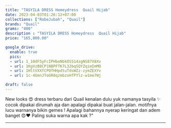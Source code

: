 ```yaml
---
title: "TASYILA DRESS Homeydress  Quail Hijab"
date: 2023-04-03T01:26:12+07:00
collections: ["RobeJubah", "Quail"]
brands: "Quail"
grams: "400"
description : "TASYILA DRESS Homeydress  Quail Hijab"
price: "165,000.00"

google_drive:
  enable: true
  pics:
  - url: 1_10dF5yFcIPHboNbkOSS14zgNS87X8Xv
  - url: 1KgVzB8CP1NBPFTK7L32bqSQYZqimImMO
  - url: 1HltVXXfCPOfHHpdtuTdsWZz-zymZEXYv
  - url: 1c-4GmnJToGR8qzmbzxHfPYlz-w1me7Wj

draft: false
---
```


New looks 😍 dress terbaru dari Quail kenalan dulu yuk namanya tasyila ✨ cocok dipakai dirumah aja dan apalagi dipakai buat jalan-jalan. motifnya lucu warnanya bikin gemes ! Apalagi bahannya nyerap keringat dan adem banget 😍❤️ Paling suka warna apa kak ?"

----    
 

